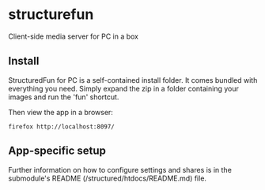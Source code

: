 structurefun
============

Client-side media server for PC in a box

Install
-------
StructuredFun for PC is a self-contained install folder.  It comes bundled with everything you need.  Simply expand the zip in a folder containing your images and run the 'fun' shortcut.

Then view the app in a browser:

```firefox http://localhost:8097/```

App-specific setup
------------------
Further information on how to configure settings and shares is in the submodule's README (/structured/htdocs/README.md) file.
